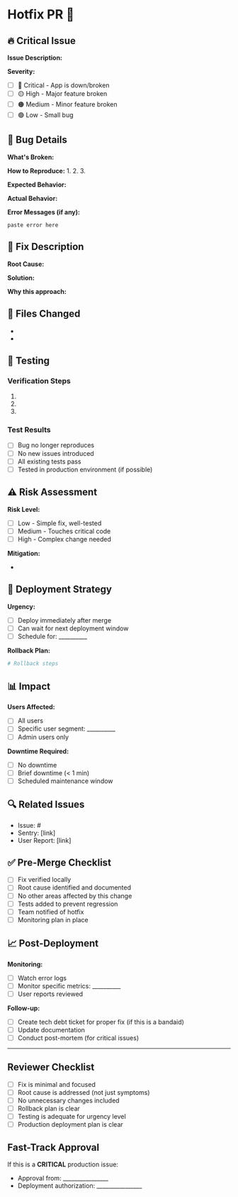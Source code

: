 # Hotfix PR 🚨

## 🔥 Critical Issue
<!-- What production issue are you fixing? -->

**Issue Description:**


**Severity:**
- [ ] 🔴 Critical - App is down/broken
- [ ] 🟡 High - Major feature broken
- [ ] 🟠 Medium - Minor feature broken
- [ ] 🟢 Low - Small bug

## 🐛 Bug Details

**What's Broken:**


**How to Reproduce:**
1.
2.
3.

**Expected Behavior:**


**Actual Behavior:**


**Error Messages (if any):**
```
paste error here
```

## 🔧 Fix Description
<!-- Explain your fix -->

**Root Cause:**


**Solution:**


**Why this approach:**


## 📝 Files Changed
<!-- List files modified -->

-
-

## 🧪 Testing

### Verification Steps
<!-- How to verify the fix works -->

1.
2.
3.

### Test Results
- [ ] Bug no longer reproduces
- [ ] No new issues introduced
- [ ] All existing tests pass
- [ ] Tested in production environment (if possible)

## ⚠️ Risk Assessment

**Risk Level:**
- [ ] Low - Simple fix, well-tested
- [ ] Medium - Touches critical code
- [ ] High - Complex change needed

**Mitigation:**
<!-- How are you reducing risk? -->

-

## 🚀 Deployment Strategy

**Urgency:**
- [ ] Deploy immediately after merge
- [ ] Can wait for next deployment window
- [ ] Schedule for: __________

**Rollback Plan:**
<!-- How to rollback if this causes issues -->

```bash
# Rollback steps
```

## 📊 Impact

**Users Affected:**
- [ ] All users
- [ ] Specific user segment: __________
- [ ] Admin users only

**Downtime Required:**
- [ ] No downtime
- [ ] Brief downtime (< 1 min)
- [ ] Scheduled maintenance window

## 🔍 Related Issues
<!-- Link to GitHub issue, Sentry error, etc. -->

- Issue: #
- Sentry: [link]
- User Report: [link]

## ✅ Pre-Merge Checklist

- [ ] Fix verified locally
- [ ] Root cause identified and documented
- [ ] No other areas affected by this change
- [ ] Tests added to prevent regression
- [ ] Team notified of hotfix
- [ ] Monitoring plan in place

## 📈 Post-Deployment

**Monitoring:**
- [ ] Watch error logs
- [ ] Monitor specific metrics: __________
- [ ] User reports reviewed

**Follow-up:**
- [ ] Create tech debt ticket for proper fix (if this is a bandaid)
- [ ] Update documentation
- [ ] Conduct post-mortem (for critical issues)

---

## Reviewer Checklist

- [ ] Fix is minimal and focused
- [ ] Root cause is addressed (not just symptoms)
- [ ] No unnecessary changes included
- [ ] Rollback plan is clear
- [ ] Testing is adequate for urgency level
- [ ] Production deployment plan is clear

## Fast-Track Approval
<!-- For critical production issues -->

If this is a **CRITICAL** production issue:
- Approval from: ________________
- Deployment authorization: ________________
